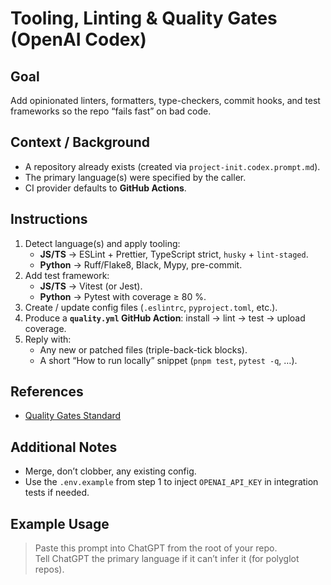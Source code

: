 # Tooling, Linting & Quality Gates (OpenAI Codex)
## Goal
Add opinionated linters, formatters, type-checkers, commit hooks, and test frameworks so the repo “fails fast” on bad code.
## Context / Background
- A repository already exists (created via `project-init.codex.prompt.md`).  
- The primary language(s) were specified by the caller.  
- CI provider defaults to **GitHub Actions**.
## Instructions
1. Detect language(s) and apply tooling:
   - **JS/TS** → ESLint + Prettier, TypeScript strict, `husky` + `lint-staged`.  
   - **Python** → Ruff/Flake8, Black, Mypy, pre-commit.  
1. Add test framework:
   - **JS/TS** → Vitest (or Jest).  
   - **Python** → Pytest with coverage ≥ 80 %.  
1. Create / update config files (`.eslintrc`, `pyproject.toml`, etc.).  
1. Produce a **`quality.yml` GitHub Action**: install → lint → test → upload coverage.  
1. Reply with:
   - Any new or patched files (triple-back-tick blocks).  
   - A short “How to run locally” snippet (`pnpm test`, `pytest -q`, …).
## References
- [Quality Gates Standard](../docs/quality/gates.md)
## Additional Notes
- Merge, don’t clobber, any existing config.  
- Use the `.env.example` from step 1 to inject `OPENAI_API_KEY` in integration tests if needed.
## Example Usage
> Paste this prompt into ChatGPT from the root of your repo.  
> Tell ChatGPT the primary language if it can’t infer it (for polyglot repos).

